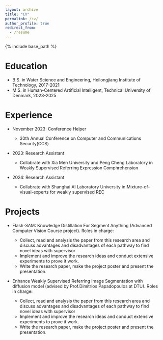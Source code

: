 ```yaml
---
layout: archive
title: "CV"
permalink: /cv/
author_profile: true
redirect_from:
  - /resume
---
```


{% include base_path %}

Education
======
* B.S. in Water Science and Engineering, Heilongjiang Institute of Technology, 2017-2021
* M.S. in Human-Centered Artificial Intelligent, Technical University of Denmark, 2023-2025

Experience
======
* November 2023: Conference Helper
  * 30th Annual Conference on Computer and Communications Security(CCS)


* 2023: Research Assistant
  * Collabrate with Xia Men University and Peng Cheng Laboratory in Weakly Supervised Referring Expression Comphrehension


* 2024: Research Assistant
  * Collabrate with Shanghai AI Laboratory University in Mixture-of-visual-experts for weakly supervised REC
  
<!-- Skills
======
* Skill 1
* Skill 2
  * Sub-skill 2.1
  * Sub-skill 2.2
  * Sub-skill 2.3
* Skill 3 -->

<!-- Publications
======
  <ul>{% for post in site.publications reversed %}
    {% include archive-single-cv.html %}
  {% endfor %}</ul> -->
  
Projects
======
* Flash-SAM: Knowledge Distillation For Segment Anything (Advanced Computer Vision Course project).
 Roles in charge: 
  * Collect, read and analysis the paper from this research area and discuss advantages and disadvantages of each pathway to find novel ideas with supervisor
  * Implement and improve the research ideas and conduct extensive experiments to prove it work.
  * Write the research paper, make the project poster and present the presentation.
  
* Enhance Weakly Supervised Referring Image Segmentation with diffusion model (advised by Prof.Dimitrios Papadopoulos at DTU).
 Roles in charge: 
  * Collect, read and analysis the paper from this research area and discuss advantages and disadvantages of each pathway to find novel ideas with supervisor
  * Implement and improve the research ideas and conduct extensive experiments to prove it work.
  * Write the research paper, make the project poster and present the presentation.
<!-- Teaching
======
  <ul>{% for post in site.teaching reversed %}
    {% include archive-single-cv.html %}
  {% endfor %}</ul>
  
Service and leadership
======
* Currently signed in to 43 different slack teams -->
